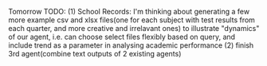 Tomorrow TODO: 
(1) School Records: I'm thinking about generating a few more example csv and xlsx files(one for each subject with test results from each quarter, and more creative and irrelavant ones) to illustrate "dynamics" of our agent, i.e. can choose select files flexibly based on query, and include trend as a parameter in analysing academic performance
(2) finish 3rd agent(combine text outputs of 2 existing agents)
